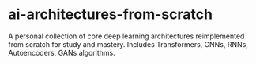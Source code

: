 # ai-architectures-from-scratch
A personal collection of core deep learning architectures reimplemented from scratch for study and mastery. Includes Transformers, CNNs, RNNs, Autoencoders, GANs algorithms.
